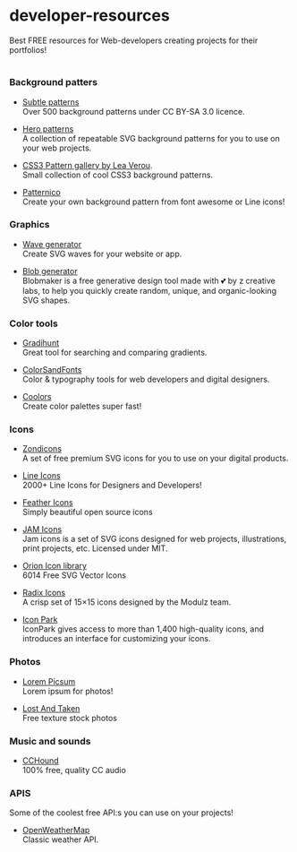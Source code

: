 # developer-resources  
Best FREE resources for Web-developers creating projects for their portfolios!

#


### Background patters
- [Subtle patterns](https://www.toptal.com/designers/subtlepatterns/)  
Over 500 background patterns under CC BY-SA 3.0 licence.  

- [Hero patterns](https://www.heropatterns.com/)  
A collection of repeatable SVG background patterns for you to use on your web projects.  

- [CSS3 Pattern gallery by Lea Verou](http://projects.verou.me/css3patterns/).   
Small collection of cool CSS3 background patterns. 

- [Patternico](https://patternico.com/)  
Create your own background pattern from font awesome or Line icons!


### Graphics
- [Wave generator](https://getwaves.io/)  
Create SVG waves for your website or app.

- [Blob generator](https://www.blobmaker.app/)  
Blobmaker is a free generative design tool made with 💕 by z creative labs, to help you quickly create random, unique, and organic-looking SVG shapes.  

### Color tools

- [Gradihunt](https://gradihunt.com/)  
Great tool for searching and comparing gradients.

- [ColorSandFonts](https://www.colorsandfonts.com/)  
Color & typography tools for web developers and digital designers.

- [Coolors](https://coolors.co/)  
Create color palettes super fast!


### Icons
- [Zondicons](http://www.zondicons.com/)  
A set of free premium SVG icons for you to use on your digital products.

- [Line Icons](https://lineicons.com/)  
2000+ Line Icons for Designers and Developers!  

- [Feather Icons](https://feathericons.com/)  
Simply beautiful open source icons

- [JAM Icons](https://jam-icons.com/)  
Jam icons is a set of SVG icons designed for web projects, illustrations, print projects, etc. Licensed under MIT.

- [Orion Icon library](https://orioniconlibrary.com/)  
6014 Free SVG Vector Icons

- [Radix Icons](https://icons.modulz.app/)  
A crisp set of 15×15 icons designed by the Modulz team.  

- [Icon Park](https://github.com/bytedance/IconPark)  
IconPark gives access to more than 1,400 high-quality icons, and introduces an interface for customizing your icons. 

### Photos

- [Lorem Picsum](https://picsum.photos/)  
Lorem ipsum for photos!

- [Lost And Taken](https://lostandtaken.com/)  
Free texture stock photos

### Music and sounds

- [CCHound](https://cchound.com/)  
100% free, quality CC audio  


### APIS
Some of the coolest free API:s you can use on your projects!
- [OpenWeatherMap](https://openweathermap.org/api)  
Classic weather API.
